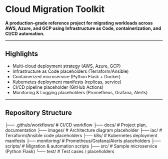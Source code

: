 # Cloud Migration Toolkit

**A production-grade reference project for migrating workloads across AWS, Azure, and GCP using Infrastructure as Code, containerization, and CI/CD automation.**

---

##  Highlights
- Multi-cloud deployment strategy (AWS, Azure, GCP)
- Infrastructure as Code placeholders (Terraform/Ansible)
- Containerized microservice (Python Flask + Docker)
- Kubernetes deployment manifests (replicas, service)
- CI/CD pipeline placeholder (GitHub Actions)
- Monitoring & Logging placeholders (Prometheus, Grafana, Alerts)

---

##  Repository Structure

├── .github/workflows/ # CI/CD workflow
├── docs/ # Project plan, documentation
├── images/ # Architecture diagram placeholder
├── iac/ # Terraform/Ansible code placeholders
├── k8s/ # Kubernetes deployment manifests
├── monitoring/ # Prometheus/Grafana/Alerts placeholders
├── scripts/ # Migration & automation scripts
├── src/ # Sample microservice (Python Flask)
└── test/ # Test cases / placeholders